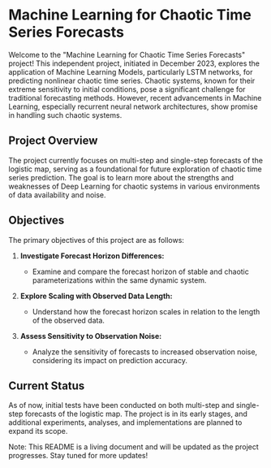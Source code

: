 # Machine Learning for Chaotic Time Series Forecasts

Welcome to the "Machine Learning for Chaotic Time Series Forecasts" project! This independent project, initiated in December 2023, explores the application of Machine Learning Models, particularly LSTM networks, for predicting nonlinear chaotic time series. Chaotic systems, known for their extreme sensitivity to initial conditions, pose a significant challenge for traditional forecasting methods. However, recent advancements in Machine Learning, especially recurrent neural network architectures, show promise in handling such chaotic systems.

## Project Overview

The project currently focuses on multi-step and single-step forecasts of the logistic map, serving as a foundational for future exploration of chaotic time series prediction. The goal is to learn more about the strengths and weaknesses of Deep Learning for chaotic systems in various environments of data availability and noise. 

## Objectives

The primary objectives of this project are as follows:

1. **Investigate Forecast Horizon Differences:**
   - Examine and compare the forecast horizon of stable and chaotic parameterizations within the same dynamic system.

2. **Explore Scaling with Observed Data Length:**
   - Understand how the forecast horizon scales in relation to the length of the observed data.

3. **Assess Sensitivity to Observation Noise:**
   - Analyze the sensitivity of forecasts to increased observation noise, considering its impact on prediction accuracy.

## Current Status

As of now, initial tests have been conducted on both multi-step and single-step forecasts of the logistic map. The project is in its early stages, and additional experiments, analyses, and implementations are planned to expand its scope.

Note: This README is a living document and will be updated as the project progresses. Stay tuned for more updates!
